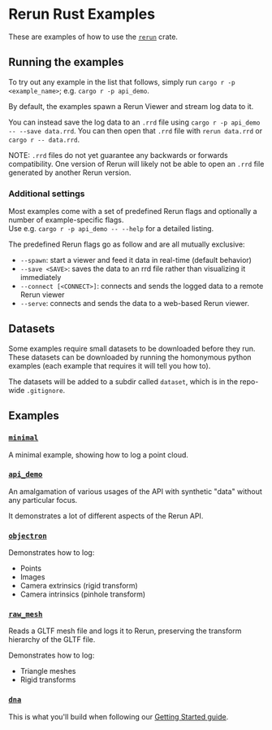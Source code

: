 # Rerun Rust Examples

These are examples of how to use the [`rerun`](https://github.com/rerun-io/rerun/tree/latest/crates/rerun) crate.

## Running the examples

To try out any example in the list that follows, simply run `cargo r -p <example_name>`; e.g. `cargo r -p api_demo`.

By default, the examples spawn a Rerun Viewer and stream log data to it.

You can instead save the log data to an `.rrd` file using `cargo r -p api_demo -- --save data.rrd`. You can then open that `.rrd` file with `rerun data.rrd` or `cargo r -- data.rrd`.

NOTE: `.rrd` files do not yet guarantee any backwards or forwards compatibility. One version of Rerun will likely not be able to open an `.rrd` file generated by another Rerun version.

### Additional settings

Most examples come with a set of predefined Rerun flags and optionally a number of example-specific flags.  
Use e.g. `cargo r -p api_demo -- --help` for a detailed listing.

The predefined Rerun flags go as follow and are all mutually exclusive:
- `--spawn`: start a viewer and feed it data in real-time (default behavior)
- `--save <SAVE>`: saves the data to an rrd file rather than visualizing it immediately
- `--connect [<CONNECT>]`: connects and sends the logged data to a remote Rerun viewer
- `--serve`: connects and sends the data to a web-based Rerun viewer.

## Datasets

Some examples require small datasets to be downloaded before they run.  
These datasets can be downloaded by running the homonymous python examples (each example that requires it will tell you how to).

The datasets will be added to a subdir called `dataset`, which is in the repo-wide `.gitignore`.

## Examples

### [`minimal`](minimal)

A minimal example, showing how to log a point cloud.

### [`api_demo`](api_demo)

An amalgamation of various usages of the API with synthetic "data" without any particular focus.

It demonstrates a lot of different aspects of the Rerun API.

### [`objectron`](objectron)

Demonstrates how to log:
* Points
* Images
* Camera extrinsics (rigid transform)
* Camera intrinsics (pinhole transform)

### [`raw_mesh`](raw_mesh)

Reads a GLTF mesh file and logs it to Rerun, preserving the transform hierarchy of the GLTF file.

Demonstrates how to log:
* Triangle meshes
* Rigid transforms

### [`dna`](dna)

This is what you'll build when following our [Getting Started guide](https://www.rerun.io/docs/getting-started/logging-rust).
